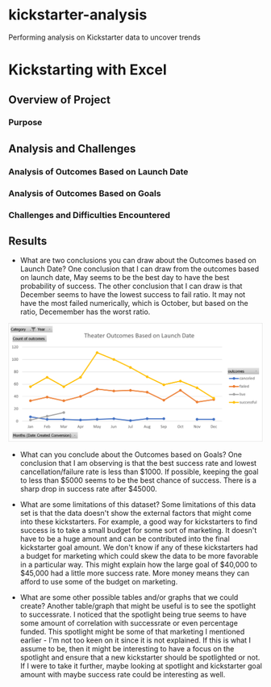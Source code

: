 # kickstarter-analysis
Performing analysis on Kickstarter data to uncover trends
# Kickstarting with Excel

## Overview of Project

### Purpose

## Analysis and Challenges

### Analysis of Outcomes Based on Launch Date

### Analysis of Outcomes Based on Goals

### Challenges and Difficulties Encountered

## Results

- What are two conclusions you can draw about the Outcomes based on Launch Date?
One conclusion that I can draw from the outcomes based on launch date, May seems to be the best day to have the best probability of success.
The other conclusion that I can draw is that December seems to have the lowest success to fail ratio. It may not have the most failed numerically, which is October, but based on the ratio, Decemember has the worst ratio.

![Theater_Outcomes_Based_on_Launch_Date](Resources/Theater_Outcomes_Based_on_Launch_Date.png)

- What can you conclude about the Outcomes based on Goals?
One conclusion that I am observing is that the best success rate and lowest cancellation/failure rate is less than $1000. If possible, keeping the goal to less than $5000 seems to be the best chance of success. There is a sharp drop in success rate after $45000.

- What are some limitations of this dataset?
Some limitations of this data set is that the data doesn't show the external factors that might come into these kickstarters. For example, a good way for kickstarters to find success is to take a small budget for some sort of marketing. It doesn't have to be a huge amount and can be contributed into the final kickstarter goal amount. We don't know if any of these kickstarters had a budget for marketing which could skew the data to be more favorable in a particular way. This might explain how the large goal of $40,000 to $45,000 had a little more success rate. More money means they can afford to use some of the budget on marketing.

- What are some other possible tables and/or graphs that we could create?
Another table/graph that might be useful is to see the spotlight to successrate. I noticed that the spotlight being true seems to have some amount of correlation with successrate or even percentage funded. This spotlight might be some of that marketing I mentioned earlier - I'm not too keen on it since it is not explained. If this is what I assume to be, then it might be interesting to have a focus on the spotlight and ensure that a new kickstarter should be spotlighted or not. If I were to take it further, maybe looking at spotlight and kickstarter goal amount with maybe success rate could be interesting as well.
